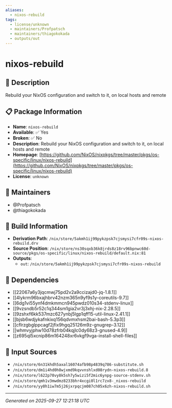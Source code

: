 ```yaml
---
aliases:
  - nixos-rebuild
tags:
  - license/unknown
  - maintainers/Profpatsch
  - maintainers/thiagokokada
  - outputs/out
---
```


# nixos-rebuild

## 📝 Description

Rebuild your NixOS configuration and switch to it, on local hosts and remote

## 📋 Package Information

- **Name**: `nixos-rebuild`
- **Available**: ✅ Yes
- **Broken**: ✅ No
- **Description**: Rebuild your NixOS configuration and switch to it, on local hosts and remote
- **Homepage**: [https://github.com/NixOS/nixpkgs/tree/master/pkgs/os-specific/linux/nixos-rebuild](https://github.com/NixOS/nixpkgs/tree/master/pkgs/os-specific/linux/nixos-rebuild)
- **License**: `unknown`
## 👥 Maintainers

- @Profpatsch
- @thiagokokada


## 🔧 Build Information

- **Derivation Path**: `/nix/store/5akmh1ij99pykzpsk7cjsmysi7cfr09s-nixos-rebuild.drv`
- **Source Position**: `/nix/store/ns30sqxb36k8jrds8z18rv96bpnwc60d-source/pkgs/os-specific/linux/nixos-rebuild/default.nix:81`
- **Outputs**:
  - `out`:  `/nix/store/5akmh1ij99pykzpsk7cjsmysi7cfr09s-nixos-rebuild`

## 🔗 Dependencies

- [[22067a6y3jqcmwj75pd2v2a9ccizajd0-jq-1.8.1]]
- [[4lykrm96bxajhbrv42nzm365n9yf9s1y-coreutils-9.7]]
- [[6dg1vi55ynf4dmkmmcn945pwdz010s34-stdenv-linux]]
- [[9vzsndb5r52c1q344sm1gia2vr3j3xhj-nix-2.28.5]]
- [[9zshxf6kk537mzc627ynbj5lgp1qff15-util-linux-2.41.1]]
- [[bjsb6wdjykafnkixq156qdvmxhsm2bai-bash-5.3p3]]
- [[cflrzgbglppcagf2jfix9hgq25126m9z-gnugrep-3.12]]
- [[whmvyjphw10d78zfrb04kqjlc0dy68z3-gnused-4.9]]
- [[z695ql5xcnip86m164248xr6vkgf9vga-install-shell-files]]

## 📁 Input Sources

- `/nix/store/6n31khdh5axal16074afb98p4839q786-substitute.sh`
- `/nix/store/dm1i4hd0h8wjxmd9kqvvnshlxd08rydn-nixos-rebuild.8`
- `/nix/store/l622p70vy8k5sh7y5wizi5f2mic6ynpg-source-stdenv.sh`
- `/nix/store/qmh1v3mwdmz8233bhr4xcgi0l1rc7zx8-_nixos-rebuild`
- `/nix/store/yy0h1iw7m5j26jxrpqcjm087ch05x6zh-nixos-rebuild.sh`

---
*Generated on 2025-09-27 12:21:18 UTC*
